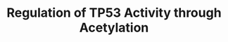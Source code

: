 ---
annotations:
- type: Pathway Ontology
  value: regulatory pathway
- type: Pathway Ontology
  value: transcription pathway
authors:
- ReactomeTeam
- Ryanmiller
description: Transcriptional activity of TP53 is positively regulated by acetylation
  of several of its lysine residues. BRD7 binds TP53 and promotes acetylation of TP53
  lysine residue K382 by acetyltransferase EP300 (p300). Acetylation of K382 enhances
  TP53 binding to target promoters, including CDKN1A (p21), MDM2, SERPINE1, TIGAR,
  TNFRSF10C and NDRG1 (Bensaad et al. 2010, Burrows et al. 2010. Drost et al. 2010).
  The histone acetyltransferase KAT6A, in the presence of PML, also acetylates TP53
  at K382, and, in addition, acetylates K120 of TP53. KAT6A-mediated acetylation increases
  transcriptional activation of CDKN1A by TP53 (Rokudai et al. 2013). Acetylation
  of K382 can be reversed by the action of the NuRD complex, containing the TP53-binding
  MTA2 subunit, resulting in inhibition of TP53 transcriptional activity (Luo et al.
  2000). Acetylation of lysine K120 in the DNA binding domain of TP53 by the MYST
  family acetyltransferases KAT8 (hMOF) and KAT5 (TIP60) can modulate the decision
  between cell cycle arrest and apoptosis (Sykes et al. 2006, Tang et al. 2006). Studies
  with acetylation-defective knock-in mutant mice indicate that lysine acetylation
  in the p53 DNA binding domain acts in part by uncoupling transactivation and transrepression
  of gene targets, while retaining ability to modulate energy metabolism and production
  of reactive oxygen species (ROS) and influencing ferroptosis (Li et al. 2012, Jiang
  et al. 2015).  View original pathway at [http://www.reactome.org/PathwayBrowser/#DIAGRAM=6804758
  Reactome].
last-edited: 2021-01-25
organisms:
- Homo sapiens
redirect_from:
- /index.php/Pathway:WP3816
- /instance/WP3816
schema-jsonld:
- '@context': https://schema.org/
  '@id': https://wikipathways.github.io/pathways/WP3816.html
  '@type': Dataset
  creator:
    '@type': Organization
    name: WikiPathways
  description: Transcriptional activity of TP53 is positively regulated by acetylation
    of several of its lysine residues. BRD7 binds TP53 and promotes acetylation of
    TP53 lysine residue K382 by acetyltransferase EP300 (p300). Acetylation of K382
    enhances TP53 binding to target promoters, including CDKN1A (p21), MDM2, SERPINE1,
    TIGAR, TNFRSF10C and NDRG1 (Bensaad et al. 2010, Burrows et al. 2010. Drost et
    al. 2010). The histone acetyltransferase KAT6A, in the presence of PML, also acetylates
    TP53 at K382, and, in addition, acetylates K120 of TP53. KAT6A-mediated acetylation
    increases transcriptional activation of CDKN1A by TP53 (Rokudai et al. 2013).
    Acetylation of K382 can be reversed by the action of the NuRD complex, containing
    the TP53-binding MTA2 subunit, resulting in inhibition of TP53 transcriptional
    activity (Luo et al. 2000). Acetylation of lysine K120 in the DNA binding domain
    of TP53 by the MYST family acetyltransferases KAT8 (hMOF) and KAT5 (TIP60) can
    modulate the decision between cell cycle arrest and apoptosis (Sykes et al. 2006,
    Tang et al. 2006). Studies with acetylation-defective knock-in mutant mice indicate
    that lysine acetylation in the p53 DNA binding domain acts in part by uncoupling
    transactivation and transrepression of gene targets, while retaining ability to
    modulate energy metabolism and production of reactive oxygen species (ROS) and
    influencing ferroptosis (Li et al. 2012, Jiang et al. 2015).  View original pathway
    at [http://www.reactome.org/PathwayBrowser/#DIAGRAM=6804758 Reactome].
  keywords:
  - MTA2-NuRD complex
  - ING2
  - Pi
  - ING2:EP300:Ac-K382,p-S15,S20-TP53 Tetramer
  - p-S207,T211-MAP2K6
  - 'PIN1 '
  - 'PML '
  - ING2:EP300:p-S15,S20-TP53 Tetramer
  - BRD7:Ac-K382,p-S15,S20-TP53:EP300
  - 'BRPF1 '
  - 'GATAD2A '
  - 'ING5 '
  - 'HDAC1 '
  - 'PI5P '
  - ATP
  - EP300
  - 'p-T369-KAT6A '
  - 'p-S15,S20-TP53 '
  - TMEM55B
  - 'PIP4K2A '
  - 'p-T305,S472-AKT3 '
  - KAT6A:ING5:MEAF6:BRPF1,(2,3)
  - 'Ac-K120,K382,p-S15,S20-TP53 '
  - 'Ac-K120,p-S15,S20-TP53 '
  - 'CHD4 '
  - PIP4K2 dimers
  - BRD7:p-S15,S20-TP53:EP300
  - ADP
  - Tetramer
  - 'p-T309,S474-AKT2 '
  - PML
  - 'PIP4K2B '
  - BRD7:Ac-K382,p-S15,S20-TP53:EP300, KAT6A:ING5:MEAF6:BRPF1,(2,3):PML:Ac-K120,K382,p-S15,S20-TP53
  - CoA-SH
  - p-T,p-S-AKT
  - 'MTA2 '
  - PIP4K2B dimers
  - 'p-T308,S473-AKT1 '
  - 'KAT6A '
  - 'GATAD2B '
  - KAT6A:ING5:MEAF6:BRPF1,(2,3):PML:Ac-K120,p-S15,S20-TP53, BRD7:p-S15,S20-TP53:EP300
  - 'MEAF6 '
  - KAT6A:ING5:MEAF6:BRPF1,(2,3):PML:p-S15,S20-TP53
  - 'EP300 '
  - 'p-S326-PIP4K2B '
  - ING2:PI5P
  - KAT6A:ING5:MEAF6:BRPF1,(2,3):PML:Ac-K120,K382,p-S15,S20-TP53 Tetramer
  - dimers
  - dimers:PIN1
  - 'ING2 '
  - p-T369-KAT6A:ING5:MEAF6:BRPF1,(2,3)
  - H2O
  - PI5P
  - 'HDAC2 '
  - PI(4,5)P2
  - 'Ac-K382,p-S15,S20-TP53 '
  - 'BRD7 '
  - BRD7
  - PIN1
  - 'RBBP7 '
  - p-S326-PIP4K2B
  - 'PIP4K2C '
  - 'RBBP4 '
  - acetate
  - 'MBD3 '
  - p-S15,S20-TP53
  - Ac-CoA
  - 'BRPF3 '
  - 'CHD3 '
  - 'BRD1 '
  license: CC0
  name: Regulation of TP53 Activity through Acetylation
seo: CreativeWork
title: Regulation of TP53 Activity through Acetylation
wpid: WP3816
---